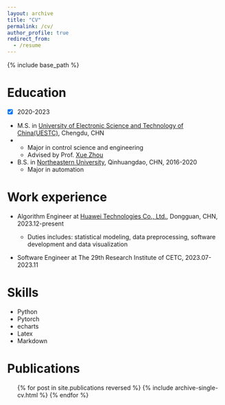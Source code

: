 ```yaml
---
layout: archive
title: "CV"
permalink: /cv/
author_profile: true
redirect_from:
  - /resume
---
```


{% include base_path %}

Education
======
- [x] 2020-2023
* M.S. in [University of Electronic Science and Technology of China(UESTC)](https://www.uestc.edu.cn/), Chengdu, CHN
* - Major in control science and engineering
  - Advised by Prof. [Xue Zhou](https://www.auto.uestc.edu.cn/info/1175/4287.htm)
* B.S. in [Northeastern University](https://www.neuq.edu.cn/), Qinhuangdao, CHN, 2016-2020
  - Major in automation

Work experience
======
* Algorithm Engineer at [Huawei Technologies Co., Ltd.](https://www.huawei.com/cn/), Dongguan, CHN, 2023.12-present
  * Duties includes: statistical modeling, data preprocessing, software development and data visualization

* Software Engineer at The 29th Research Institute of CETC, 2023.07-2023.11
  
Skills
======
* Python
* Pytorch
* echarts
* Latex
* Markdown

Publications
======
  <ul>{% for post in site.publications reversed %}
    {% include archive-single-cv.html %}
  {% endfor %}</ul>
